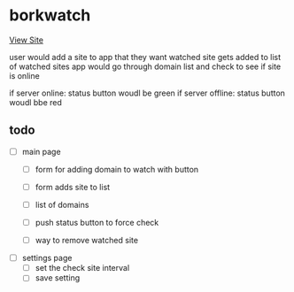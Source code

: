 # borkwatch

[View Site](https://borkstick.github.io/borkwatch/)



user would add a site to app that they want watched 
site gets added to list of watched sites
app would go through domain list and check to see if site is online 

if server online: status button woudl be green
if server offline: status button woudl bbe red





## todo
-[ ] main page
  -[ ] form for adding domain to watch with button 
  -[ ] form adds site to list
  -[ ] list of domains
  -[ ] push status button to force check
  -[ ] way to remove watched site 



-[ ] settings page
  -[ ] set the check site interval 
  -[ ] save setting 
